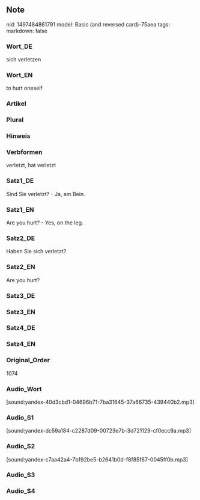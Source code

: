 ## Note
nid: 1497484861791
model: Basic (and reversed card)-75aea
tags: 
markdown: false

### Wort_DE
sich verletzen

### Wort_EN
to hurt oneself

### Artikel


### Plural


### Hinweis


### Verbformen
verletzt, hat verletzt

### Satz1_DE
Sind Sie verletzt? - Ja, am Bein.

### Satz1_EN
Are you hurt? - Yes, on the leg.

### Satz2_DE
Haben Sie sich verletzt?

### Satz2_EN
Are you hurt?

### Satz3_DE


### Satz3_EN


### Satz4_DE


### Satz4_EN


### Original_Order
1074

### Audio_Wort
[sound:yandex-40d3cbd1-04696b71-7ba31645-37a66735-439440b2.mp3]

### Audio_S1
[sound:yandex-dc59a184-c2287d09-00723e7b-3d721129-cf0ecc9a.mp3]

### Audio_S2
[sound:yandex-c7aa42a4-7b192be5-b2641b0d-f8f85f67-0045ff0b.mp3]

### Audio_S3


### Audio_S4

